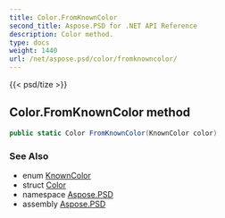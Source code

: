 ```yaml
---
title: Color.FromKnownColor
second_title: Aspose.PSD for .NET API Reference
description: Color method. 
type: docs
weight: 1440
url: /net/aspose.psd/color/fromknowncolor/
---
```

{{< psd/tize >}}
## Color.FromKnownColor method

```csharp
public static Color FromKnownColor(KnownColor color)
```

### See Also

* enum [KnownColor](../../knowncolor/)
* struct [Color](../)
* namespace [Aspose.PSD](../../color/)
* assembly [Aspose.PSD](../../../)


